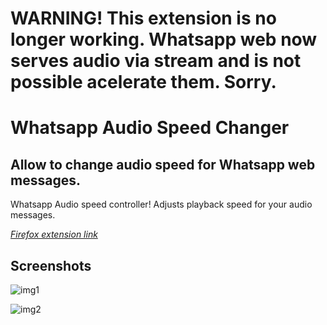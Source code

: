 # WARNING! This extension is no longer working. Whatsapp web now serves audio via stream and is not possible acelerate them. Sorry.

# Whatsapp Audio Speed Changer

## Allow to change audio speed for Whatsapp web messages.

Whatsapp Audio speed controller! Adjusts playback speed for your audio messages.

*[Firefox extension link](https://addons.mozilla.org/pt-BR/firefox/addon/whatsapp-audio-speed-changer)*

## Screenshots

![img1](../master/assets/screenshot.jpg)

![img2](../master/assets/screenshot2.png)

